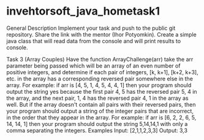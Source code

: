 # invehtorsoft_java_hometask1
General Description 
Implement your task and push to the public git repository. Share the link with the mentor (Ihor Potyomkin). Create a simple java class that will read data from the console and will print results to console. 

Task 3 (Array Couples) 
Have the function ArrayChallenge(arr) take the arr parameter being passed which will be an array of an even number of positive integers, and determine if each pair of integers, [k, k+1], [k+2, k+3], etc. in the array has a corresponding reversed pair somewhere else in the array. For example: if arr is [4, 5, 1, 4, 5, 4, 4, 1] then your program should output the string yes because the first pair 4, 5 has the reversed pair 5, 4 in the array, and the next pair, 1, 4 has the reversed pair 4, 1 in the array as well. But if the array doesn't contain all pairs with their reversed pairs, then your program should output a string of the integer pairs that are incorrect, in the order that they appear in the array. 
For example: if arr is [6, 2, 2, 6, 5, 14, 14, 1] then your program should output the string 5,14,14,1 with only a comma separating the integers. 
Examples 
Input: [2,1,1,2,3,3] 
Output: 3,3 
